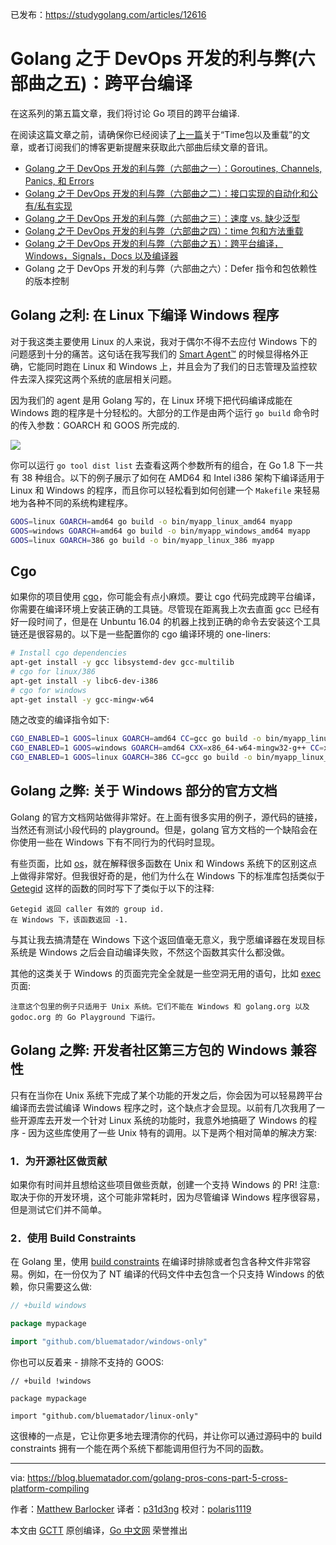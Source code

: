 已发布：https://studygolang.com/articles/12616

# Golang 之于 DevOps 开发的利与弊(六部曲之五)：跨平台编译

在这系列的第五篇文章，我们将讨论 Go 项目的跨平台编译.

在阅读这篇文章之前，请确保你已经阅读了[上一篇](https://studygolang.com/articles/12615)关于“Time包以及重载”的文章，或者订阅我们的博客更新提醒来获取此六部曲后续文章的音讯。

- [Golang 之于 DevOps 开发的利与弊（六部曲之一）：Goroutines, Channels, Panics, 和 Errors](https://studygolang.com/articles/11983)
- [Golang 之于 DevOps 开发的利与弊（六部曲之二）：接口实现的自动化和公有/私有实现](https://studygolang.com/articles/12608)
- [Golang 之于 DevOps 开发的利与弊（六部曲之三）：速度 vs. 缺少泛型](https://studygolang.com/articles/12614)
- [Golang 之于 DevOps 开发的利与弊（六部曲之四）：time 包和方法重载](https://studygolang.com/articles/12615)
- [Golang 之于 DevOps 开发的利与弊（六部曲之五）：跨平台编译，Windows，Signals，Docs 以及编译器](https://studygolang.com/articles/12616)
- Golang 之于 DevOps 开发的利与弊（六部曲之六）：Defer 指令和包依赖性的版本控制

## Golang 之利: 在 Linux 下编译 Windows 程序

对于我这类主要使用 Linux 的人来说，我对于偶尔不得不去应付 Windows 下的问题感到十分的痛苦。这句话在我写我们的 [Smart Agent™](https://www.bluematador.com/smart-agent) 的时候显得格外正确，它能同时跑在 Linux 和 Windows 上，并且会为了我们的日志管理及监控软件去深入探究这两个系统的底层相关问题。

因为我们的 agent 是用 Golang 写的，在 Linux 环境下把代码编译成能在 Windows 跑的程序是十分轻松的。大部分的工作是由两个运行 `go build` 命令时的传入参数：GOARCH 和 GOOS 所完成的.

![](https://raw.githubusercontent.com/studygolang/gctt-images/master/go_devops/goos-meme.jpg)

你可以运行 `go tool dist list` 去查看这两个参数所有的组合，在 Go 1.8 下一共有 38 种组合。以下的例子展示了如何在 AMD64 和 Intel i386 架构下编译适用于 Linux 和 Windows 的程序，而且你可以轻松看到如何创建一个 `Makefile` 来轻易地为各种不同的系统构建程序。

```bash
GOOS=linux GOARCH=amd64 go build -o bin/myapp_linux_amd64 myapp
GOOS=windows GOARCH=amd64 go build -o bin/myapp_windows_amd64 myapp
GOOS=linux GOARCH=386 go build -o bin/myapp_linux_386 myapp
```

## Cgo

如果你的项目使用 [cgo](https://golang.org/cmd/cgo/)，你可能会有点小麻烦。要让 cgo 代码完成跨平台编译，你需要在编译环境上安装正确的工具链。尽管现在距离我上次去直面 gcc 已经有好一段时间了，但是在 Unbuntu 16.04 的机器上找到正确的命令去安装这个工具链还是很容易的。以下是一些配置你的 cgo 编译环境的 one-liners:

```bash
# Install cgo dependencies
apt-get install -y gcc libsystemd-dev gcc-multilib
# cgo for linux/386
apt-get install -y libc6-dev-i386
# cgo for windows
apt-get install -y gcc-mingw-w64
```

随之改变的编译指令如下:

```bash
CGO_ENABLED=1 GOOS=linux GOARCH=amd64 CC=gcc go build -o bin/myapp_linux_amd64 myapp
CGO_ENABLED=1 GOOS=windows GOARCH=amd64 CXX=x86_64-w64-mingw32-g++ CC=x86_64-w64-mingw32-gcc go build -o bin/myapp_windows_amd64 myapp
CGO_ENABLED=1 GOOS=linux GOARCH=386 CC=gcc go build -o bin/myapp_linux_386 myapp
```

## Golang 之弊: 关于 Windows 部分的官方文档

Golang 的官方文档网站做得非常好。在上面有很多实用的例子，源代码的链接，当然还有测试小段代码的 playground。但是，golang 官方文档的一个缺陷会在你使用一些在 Windows 下有不同行为的代码时显现。

有些页面，比如 [os](https://golang.org/pkg/os/)，就在解释很多函数在 Unix 和 Windows 系统下的区别这点上做得非常好。但我很好奇的是，他们为什么在 Windows 下的标准库包括类似于 [Getegid](https://golang.org/pkg/os/#Getegid) 这样的函数的同时写下了类似于以下的注释: 

```
Getegid 返回 caller 有效的 group id.
在 Windows 下，该函数返回 -1.
```

与其让我去搞清楚在 Windows 下这个返回值毫无意义，我宁愿编译器在发现目标系统是 Windows 之后会自动编译失败，不然这个函数其实什么都没做。

其他的这类关于 Windows 的页面完完全全就是一些空洞无用的语句，比如 [exec](https://golang.org/pkg/os/exec/) 页面: 

```
注意这个包里的例子只适用于 Unix 系统。它们不能在 Windows 和 golang.org 以及 godoc.org 的 Go Playground 下运行。
```

## Golang 之弊: 开发者社区第三方包的 Windows 兼容性

只有在当你在 Unix 系统下完成了某个功能的开发之后，你会因为可以轻易跨平台编译而去尝试编译 Windows 程序之时，这个缺点才会显现。以前有几次我用了一些开源库去开发一个针对 Linux 系统的功能时，我意外地搞砸了 Windows 的程序 - 因为这些库使用了一些 Unix 特有的调用。以下是两个相对简单的解决方案:

### 1．为开源社区做贡献

如果你有时间并且想给这些项目做些贡献，创建一个支持 Windows 的 PR! 注意: 取决于你的开发环境，这个可能非常耗时，因为尽管编译 Windows 程序很容易，但是测试它们并不简单。

### 2．使用 Build Constraints

在 Golang 里，使用 [build constraints](https://golang.org/pkg/go/build/#hdr-Build_Constraints) 在编译时排除或者包含各种文件非常容易。例如，在一份仅为了 NT 编译的代码文件中去包含一个只支持 Windows 的依赖，你只需要这么做: 

```go
// +build windows

package mypackage

import "github.com/bluematador/windows-only"
```

你也可以反着来 - 排除不支持的 GOOS:

```golang
// +build !windows

package mypackage

import "github.com/bluematador/linux-only"
```

这很棒的一点是，它让你更多地去理清你的代码，并让你可以通过源码中的 build constraints 拥有一个能在两个系统下都能调用但行为不同的函数。

----------------

via: https://blog.bluematador.com/golang-pros-cons-part-5-cross-platform-compiling

作者：[Matthew Barlocker](https://github.com/mbarlocker)
译者：[p31d3ng](https://github.com/p31d3ng)
校对：[polaris1119](https://github.com/polaris1119)

本文由 [GCTT](https://github.com/studygolang/GCTT) 原创编译，[Go 中文网](https://studygolang.com/) 荣誉推出